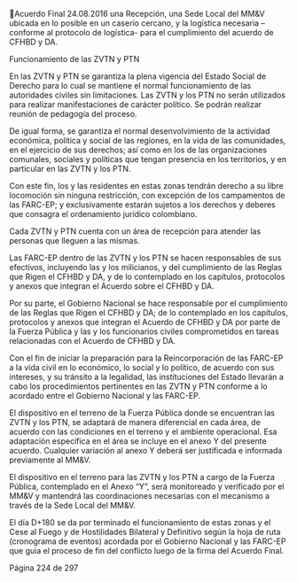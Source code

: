 Acuerdo Final 
24.08.2016 
una  Recepción,  una  Sede  Local  del  MM&V  ubicada  en  lo  posible  en  un  caserío  cercano,  y  la  logística 
necesaria –conforme al protocolo de logística- para el cumplimiento del acuerdo de CFHBD y DA.  
 
Funcionamiento de las ZVTN y PTN 
 
 
En las ZVTN y PTN se garantiza la plena vigencia del Estado Social de Derecho para lo cual se mantiene el 
normal funcionamiento de las autoridades civiles sin limitaciones. Las ZVTN y los PTN no serán utilizados 
para realizar manifestaciones de carácter político. Se podrán realizar reunión de pedagogía del proceso.  
 
De igual forma, se garantiza el normal desenvolvimiento de la actividad económica, política y social de las 
regiones,  en  la  vida  de  las  comunidades,  en  el  ejercicio  de  sus  derechos;  así  como  en  los  de  las 
organizaciones comunales, sociales y políticas que tengan presencia en los territorios, y en particular en 
las ZVTN y los PTN. 
 
Con  este  fin,  los  y  las  residentes  en  estas  zonas  tendrán  derecho  a  su  libre  locomoción  sin  ninguna 
restricción, con excepción de los campamentos de las FARC-EP; y exclusivamente estarán sujetos a los 
derechos y deberes que consagra el ordenamiento jurídico colombiano.   
 
Cada ZVTN y PTN cuenta con un área de recepción para atender las personas que lleguen a las mismas.  
  
Las FARC-EP dentro de las ZVTN y los PTN se hacen responsables de sus efectivos, incluyendo las y los 
milicianos, y del cumplimiento de las Reglas que Rigen el CFHBD y DA, y de lo contemplado en los capítulos, 
protocolos y anexos que integran el Acuerdo sobre el CFHBD y DA.  
 
Por su parte, el Gobierno Nacional se hace responsable por el cumplimiento de las Reglas que Rigen el 
CFHBD y DA; de lo contemplado en los capítulos, protocolos y anexos que integran el Acuerdo de CFHBD 
y DA por parte de la Fuerza Pública y las y los funcionarios civiles comprometidos en tareas relacionadas 
con el Acuerdo de CFHBD y DA. 
 
Con el fin de iniciar la preparación para la Reincorporación de las FARC-EP a la vida civil en lo económico, 
lo social y lo político, de acuerdo con sus intereses, y su tránsito a la legalidad, las instituciones del Estado 
llevarán  a  cabo  los  procedimientos  pertinentes  en  las  ZVTN  y  PTN  conforme  a  lo  acordado  entre  el 
Gobierno Nacional y las FARC-EP.  
 
El dispositivo en el terreno de la Fuerza Pública donde se encuentran las ZVTN y los PTN, se adaptará de 
manera diferencial en cada área, de acuerdo con las condiciones en el terreno y el ambiente operacional. 
Esa adaptación específica en el área se incluye en el anexo Y del presente acuerdo. Cualquier variación al 
anexo Y deberá ser justificada e informada previamente al MM&V.  
 
El dispositivo en el terreno para las ZVTN y los PTN a cargo de la Fuerza Pública, contemplado en el Anexo 
“Y”,  será  monitoreado  y  verificado  por  el  MM&V  y  mantendrá  las  coordinaciones  necesarias  con  el 
mecanismo a través de la Sede Local del MM&V. 
 
El día D+180 se da por terminado el funcionamiento de estas zonas y el Cese al Fuego y de Hostilidades 
Bilateral y Definitivo según la hoja de ruta (cronograma de eventos) acordada por el Gobierno Nacional y 
las FARC-EP que guia el proceso de fin del conflicto luego de la firma del Acuerdo Final.  
 
Página 224 de 297 
 

